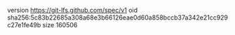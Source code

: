 version https://git-lfs.github.com/spec/v1
oid sha256:5c83b22685a308a68e3b66126eae0d60a858bccb37a342e21cc929c27e1fe49b
size 160506
